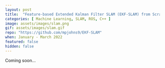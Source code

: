 ```yaml
---
layout: post
title:  "Feature-based Extended Kalman Filter SLAM (EKF-SLAM) from Scratch"
categories: [ Machine Learning, SLAM, ROS, C++ ]
image: assets/images/slam.png
gif: assets/images/slam.gif
repo: "https://github.com/mpjohns9/EKF-SLAM"
when: January - March 2022
featured: false
hidden: false
---
```


Coming soon...
